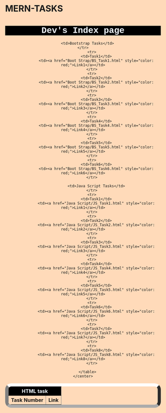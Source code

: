 # MERN-TASKS
<html lang="en" style="background-color: peachpuff;">
<head>
    <meta charset="UTF-8">
    <meta name="viewport" content="width=device-width, initial-scale=1.0">
    <title>Document</title>
</head>
<body>
    <center>
        <h1 style="background-color: black; color: aliceblue; font-family:'Courier New', Courier, monospace">Dev's Index page</h1>
        <table border="1" style="border-width: 10px; border-radius: 20px; border-block-color: white;">
            <tr>
                <th colspan="2" style="color: aliceblue; background-color: black;"">HTML task</th>
            </tr>
            <tr>
                <th>Task Number</th>
                <th>Link</th>
            </tr>
        </tr>

        <td>Bootstrap Tasks</td>
    </tr>
            <tr>
                <td>Task1</td>
                <td><a href="Boot Strap/BS_Task1.html" style="color: red;">Link1</a></td>
            </tr>
            <tr>
                <td>Task2</td>
                <td><a href="Boot Strap/BS_Task2.html" style="color: red;">Link2</a></td>
            </tr>
            <tr>
                <td>Task3</td>
                <td><a href="Boot Strap/BS_Task3.html" style="color: red;">Link3</a></td>
            </tr>
            <tr>
                <td>Task4</td>
                <td><a href="Boot Strap/BS_Task4.html" style="color: red;">Link4</a></td>
            </tr>
            <tr>
                <td>Task5</td>
                <td><a href="Boot Strap/BS_Task5.html" style="color: red;">Link5</a></td>
            </tr>
            <tr>
                <td>Task6</td>
                <td><a href="Boot Strap/BS_Task6.html" style="color: red;">Link6</a></td>
            </tr>

                <td>Java Script Tasks</td>
            </tr>
            <tr>
                <td>Task1</td>
                <td><a href="Java Script/JS_Task1.html" style="color: red;">Link1</a></td>
            </tr>
            <tr>
                <td>Task2</td>
                <td><a href="Java Script/JS_Task2.html" style="color: red;">Link2</a></td>
            </tr>
            <tr>
                <td>Task3</td>
                <td><a href="Java Script/JS_Task3.html" style="color: red;">Link3</a></td>
            </tr>
            <tr>
                <td>Task4</td>
                <td><a href="Java Script/JS_Task4.html" style="color: red;">Link4</a></td>
            </tr>
            <tr>
                <td>Task5</td>
                <td><a href="Java Script/JS_Task5.html" style="color: red;">Link5</a></td>
            </tr>
            <tr>
                <td>Task6</td>
                <td><a href="Java Script/JS_Task6.html" style="color: red;">Link6</a></td>
            </tr>
            <tr>
                <td>Task7</td>
                <td><a href="Java Script/JS_Task7.html" style="color: red;">Link7</a></td>
            </tr>
            <tr>
                <td>Task8</td>
                <td><a href="Java Script/JS_Task8.html" style="color: red;">Link8</a></td>
            </tr>
           
        </table>
    </center>
</body>
</html>

